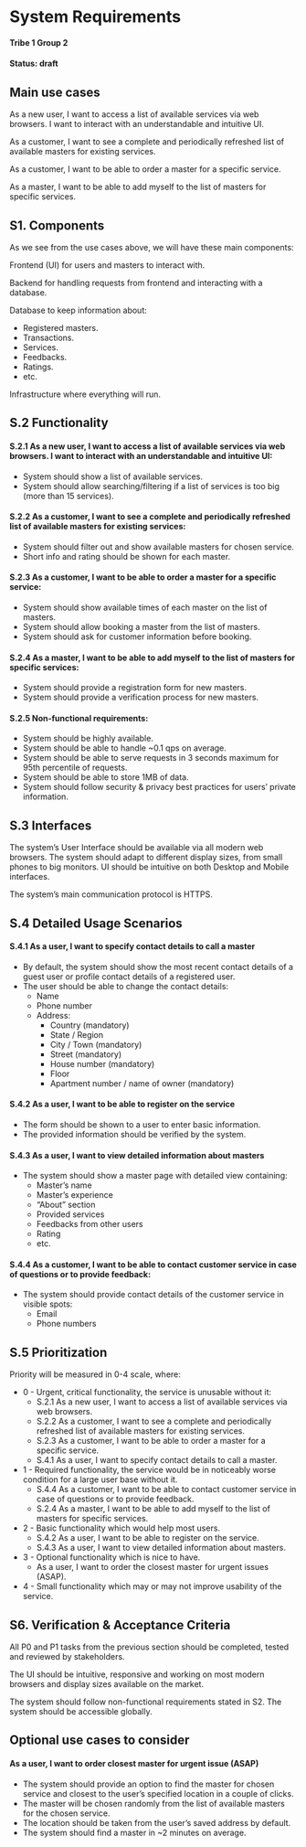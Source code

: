# System Requirements
#### Tribe 1 Group 2
#### Status: draft
## Main use cases
As a new user, I want to access a list of available services via web browsers. I want to interact with an understandable and intuitive UI.

As a customer, I want to see a complete and periodically refreshed list of available masters for existing services.

As a customer, I want to be able to order a master for a specific service.

As a master, I want to be able to add myself to the list of masters for specific services.
## S1. Components
As we see from the use cases above, we will have these main components:

Frontend (UI) for users and masters to interact with.

Backend for handling requests from frontend and interacting with a database.

Database to keep information about:
* Registered masters.
* Transactions.
* Services.
* Feedbacks.
* Ratings.
* etc.

Infrastructure where everything will run.
## S.2 Functionality
#### S.2.1 As a new user, I want to access a list of available services via web browsers. I want to interact with an understandable and intuitive UI:
* System should show a list of available services.
* System should allow searching/filtering if a list of services is too big (more than 15 services).
#### S.2.2 As a customer, I want to see a complete and periodically refreshed list of available masters for existing services:
* System should filter out and show available masters for chosen service.
* Short info and rating should be shown for each master.
#### S.2.3 As a customer, I want to be able to order a master for a specific service:
* System should show available times of each master on the list of masters.
* System should allow booking a master from the list of masters.
* System should ask for customer information before booking.
#### S.2.4 As a master, I want to be able to add myself to the list of masters for specific services:
* System should provide a registration form for new masters.
* System should provide a verification process for new masters.
#### S.2.5 Non-functional requirements:
* System should be highly available.
* System should be able to handle ~0.1 qps on average.
* System should be able to serve requests in 3 seconds maximum for 95th percentile of requests.
* System should be able to store 1MB of data.
* System should follow security & privacy best practices for users’ private information.
## S.3 Interfaces
The system’s User Interface should be available via all modern web browsers. The system should adapt to different display sizes, from small phones to big monitors. UI should be intuitive on both Desktop and Mobile interfaces.

The system’s main communication protocol is HTTPS.
## S.4 Detailed Usage Scenarios
#### S.4.1 As a user, I want to specify contact details to call a master
* By default, the system should show the most recent contact details of a guest user or profile contact details of a registered user.
* The user should be able to change the contact details:
  * Name
  * Phone number
  * Address:
    * Country (mandatory)
    * State / Region
    * City / Town (mandatory)
    * Street (mandatory)
    * House number (mandatory)
    * Floor
    * Apartment number / name of owner (mandatory)
#### S.4.2 As a user, I want to be able to register on the service
* The form should be shown to a user to enter basic information.
* The provided information should be verified by the system.
#### S.4.3 As a user, I want to view detailed information about masters
* The system should show a master page with detailed view containing:
  * Master’s name
  * Master’s experience
  * “About” section
  * Provided services
  * Feedbacks from other users
  * Rating
  * etc.
#### S.4.4 As a customer, I want to be able to contact customer service in case of questions or to provide feedback:
* The system should provide contact details of the customer service in visible spots:
  * Email
  * Phone numbers
## S.5 Prioritization
Priority will be measured in 0-4 scale, where:
* 0 - Urgent, critical functionality, the service is unusable without it:
  * S.2.1 As a new user, I want to access a list of available services via web browsers.
  * S.2.2 As a customer, I want to see a complete and periodically refreshed list of available masters for existing services.
  * S.2.3 As a customer, I want to be able to order a master for a specific service.
  * S.4.1 As a user, I want to specify contact details to call a master.
* 1 - Required functionality, the service would be in noticeably worse condition for a large user base without it.
  * S.4.4 As a customer, I want to be able to contact customer service in case of questions or to provide feedback.
  * S.2.4 As a master, I want to be able to add myself to the list of masters for specific services.
* 2 - Basic functionality which would help most users.
  * S.4.2 As a user, I want to be able to register on the service.
  * S.4.3 As a user, I want to view detailed information about masters.
* 3 - Optional functionality which is nice to have.
  * As a user, I want to order the closest master for urgent issues (ASAP).
* 4 - Small functionality which may or may not improve usability of the service.
## S6. Verification & Acceptance Criteria
All P0 and P1 tasks from the previous section should be completed, tested and reviewed by stakeholders.

The UI should be intuitive, responsive and working on most modern browsers and display sizes available on the market.

The system should follow non-functional requirements stated in S2.
The system should be accessible globally.
## Optional use cases to consider
#### As a user, I want to order closest master for urgent issue (ASAP)
* The system should provide an option to find the master for chosen service and closest to the user’s specified location in a couple of clicks.
* The master will be chosen randomly from the list of available masters for the chosen service.
* The location should be taken from the user’s saved address by default.
* The system should find a master in ~2 minutes on average.

